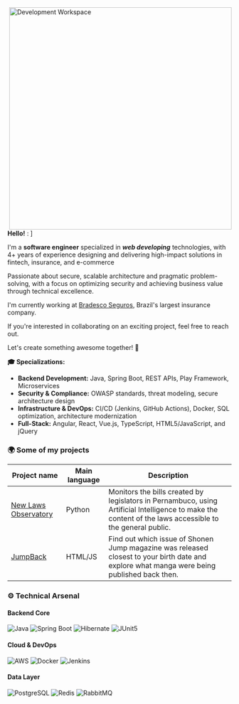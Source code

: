 <img src="https://files.catbox.moe/grnwxe.svg" min-width="300px" max-width="500px" width="500px" align="right" alt="Development Workspace">

<div align="left">
  <p><b>Hello!</b> : ] </p>
  <p>I'm a <b>software engineer</b> specialized in <b><i>web developing</i></b> technologies, with 4+ years of experience designing and delivering high-impact solutions in fintech, insurance, and e-commerce</p> 
  <p>Passionate about secure, scalable architecture and pragmatic problem-solving, with a focus on optimizing security and achieving business value through technical excellence.</p>
  <p>I'm currently working at <a href="https://www.bradescoseguros.com.br">Bradesco Seguros</a>, Brazil's largest insurance company.</p>
  <p>If you're interested in collaborating on an exciting project, feel free to reach out.</p>
  <p>Let's create something awesome together! 🚀</p>

  <p><b>🎓 Specializations:</b></p>
  <ul>
    <li><b>Backend Development:</b> Java, Spring Boot, REST APIs, Play Framework, Microservices</li>
    <li><b>Security & Compliance:</b> OWASP standards, threat modeling, secure architecture design</li>
    <li><b>Infrastructure & DevOps:</b> CI/CD (Jenkins, GitHub Actions), Docker, SQL optimization, architecture modernization</li>
    <li><b>Full-Stack:</b> Angular, React, Vue.js, TypeScript, HTML5/JavaScript, and jQuery</li>
  </ul>
  
</div>

### 🌍 Some of my projects

Project name | Main language | Description
-------------|---------------|-----------
[New Laws Observatory](https://github.com/oliverbot/ProjetosLeisPernambuco) | Python | Monitors the bills created by legislators in Pernambuco, using Artificial Intelligence to make the content of the laws accessible to the general public.
[JumpBack](https://github.com/oliverbot/wsj_birthdate) | HTML/JS | Find out which issue of Shonen Jump magazine was released closest to your birth date and explore what manga were being published back then.

### ⚙ Technical Arsenal

#### **Backend Core**
![Java](https://img.shields.io/badge/Java-ED8B00?style=for-the-badge&logo=openjdk&logoColor=white)
![Spring Boot](https://img.shields.io/badge/Spring_Boot-6DB33F?style=for-the-badge&logo=springboot&logoColor=white)
![Hibernate](https://img.shields.io/badge/Hibernate-59666C?style=for-the-badge&logo=hibernate&logoColor=white)
![JUnit5](https://img.shields.io/badge/JUnit5-25A162?style=for-the-badge&logo=junit5&logoColor=white)

#### **Cloud & DevOps**
![AWS](https://img.shields.io/badge/AWS-232F3E?style=for-the-badge&logo=amazonwebservices&logoColor=white)
![Docker](https://img.shields.io/badge/Docker-2496ED?style=for-the-badge&logo=docker&logoColor=white)
![Jenkins](https://img.shields.io/badge/Jenkins-D24939?style=for-the-badge&logo=jenkins&logoColor=white)

#### **Data Layer**
![PostgreSQL](https://img.shields.io/badge/PostgreSQL-4169E1?style=for-the-badge&logo=postgresql&logoColor=white)
![Redis](https://img.shields.io/badge/Redis-47A248?style=for-the-badge&logo=redis&logoColor=white)
![RabbitMQ](https://img.shields.io/badge/RabbitMQ-231F20?style=for-the-badge&logo=rabbitmq&logoColor=white)
